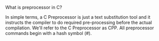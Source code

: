 What is preprocessor in C?

In simple terms, a C Preprocessor is just a text substitution tool and it instructs the compiler to do required pre-processing before the actual compilation. We'll refer to the C Preprocessor as CPP. All preprocessor commands begin with a hash symbol (#).
